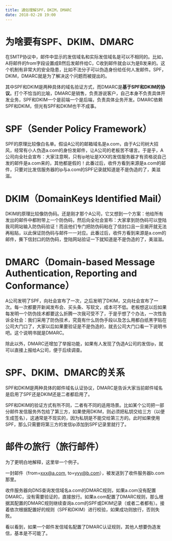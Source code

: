 ```yaml
---
title: 通俗理解SPF，DKIM，DMARC
date: 2018-02-28 19:00
---
```


# 为啥要有SPF、DKIM、DMARC

在SMTP协议中，邮件中显示的发信域名和实际发信域名是可以不相同的。比如，A将邮件的from字段设置成B然后发邮件给C，C收到邮件就会以为是B发来的。这个机制有非常大的安全隐患，比如不法分子可以伪造身份给任何人发邮件。SPF，DKIM，DMARC就是为了解决这个问题而被提出的。

其中SPF和DKIM是两种具体的域名验证方式，而DMARC是**基于SPF和DKIM的协议**。打个不恰当的比喻，DMARC是销售，负责游说客户，自己本身不负责具体开发业务，SPF和DKIM一个是前端一个是后端，负责具体业务开发。DMARC依赖SPF和DKIM，但光有SPF和DKIM也干不成事。

# SPF（Sender Policy Framework）

SPF的原理比较像白名单。假设A公司的邮箱域名是a.com，由于A公司树大招风，经常有小人伪造a.com的身份发邮件，让A公司的老板苦不堪言。于是乎，A公司向全社会宣布：大家注意啊，只有ip地址是XXX的发信服务器才有资格说自己发的邮件是a.com来的，其他都是假的！此番过后，收件方看到来源是a.com的邮件，只要对比发信服务器的ip与a.com的SPF记录就知道是不是伪造的了，美滋滋。

# DKIM（DomainKeys Identified Mail）

DKIM的原理比较像防伪码。还是刚才那个A公司，它又想到一个方案：他给所有发出的邮件中都附带上一个防伪码，然后向全社会宣布：大家拿到防伪码可以登陆我司网站输入防伪码验证！而且他们专门把防伪码粘在了信封口且一旦揭开就无法再粘贴，以此保证防伪码与邮件一一对应。此番过后，收件方看到来源是a.com的邮件，撕下信封口的防伪码，登陆网站验证一下就知道是不是伪造的了，美滋滋。

# DMARC（Domain-based Message Authentication, Reporting and Conformance）

A公司发明了SPF，向社会宣布了一次，之后发明了DKIM，又向社会宣布了一次。每一次都要开新闻发布会、买头条、写软文，成本可不低。老板想这以后如果每发明一个防伪技术都要这么折腾一次我可受不了，于是乎想了个办法，一次性告诉全社会：我们采用了防伪技术，究竟有什么防伪手段以及怎么用都白纸黑字贴在公司大门口了，大家以后如果要验证是不是伪造的，就去公司大门口看一下说明书吧。这个说明书就是DMARC。

除此以外，DMARC还增加了举报功能，如果有人发现了伪造A公司的发信ip，就可以直接上报给A公司，便于后续调查。

# SPF、DKIM、DMARC的关系

SPF和DKIM是两种具体的邮件域名认证协议，DMARC是告诉大家当前邮件域名是启用了SPF还是DKIM还是二者都启用了。

SPF和DKIM的验证方式有所不同，二者有不同的适用场景。比如某个公司把一部分邮件发信服务外包给了第三方，如果使用DKIM，则必须把私钥交给三方（以便生成签名），这通常是不现实的，因为私钥是不能交给第三方的。此时如果使用SPF，那么只需要将第三方的发信ip添加到SPF记录里就行了。

# 邮件の旅行（旅行邮件）

为了更明白地解释，这里举一个例子。

一封邮件（from=xxx@a.com, to=yyy@b.com），被发送到了收件服务器b.com那里。

收件服务器向DNS查询发信域名a.com的DMARC规则，如果a.com没有配置DMARC，没有需要验证的，直接放行。如果a.com配置了DMARC规则，那么根据其配置的DMARC规则继续查询a.com的SPF或DKIM记录（或者二者都有）。接着依次根据配置好的规则（SPF和DKIM）进行校验，如果成功则放行，否则失败。

看以看到，如果一个邮件发信域名配置了DMARC认证规则，其他人想要伪造发信，基本是不可能了。
